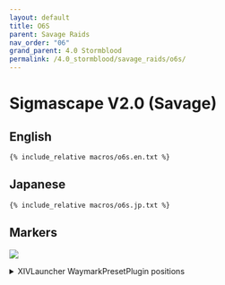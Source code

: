 ```yaml
---
layout: default
title: O6S
parent: Savage Raids
nav_order: "06"
grand_parent: 4.0 Stormblood
permalink: /4.0_stormblood/savage_raids/o6s/
---
```


# Sigmascape V2.0 (Savage)

## English
```
{% include_relative macros/o6s.en.txt %}
```

## Japanese
```
{% include_relative macros/o6s.jp.txt %}
```

## Markers

![](images/markers.jpg)
<details markdown=block>
<summary>XIVLauncher WaymarkPresetPlugin positions</summary>

```json
{"Name":"O6S","MapID":293,"A":{"X":-21.0,"Y":0.008,"Z":7.9,"ID":0,"Active":true},"B":{"X":-8.4,"Y":0.007,"Z":5.5,"ID":1,"Active":true},"C":{"X":-15.2,"Y":0.008,"Z":13.7,"ID":2,"Active":true},"D":{"X":21.0,"Y":0.008,"Z":-7.9,"ID":3,"Active":true},"One":{"X":0.0,"Y":0.0,"Z":0.0,"ID":4,"Active":false},"Two":{"X":0.0,"Y":0.0,"Z":0.0,"ID":5,"Active":false},"Three":{"X":0.0,"Y":0.0,"Z":0.0,"ID":6,"Active":false},"Four":{"X":0.0,"Y":0.0,"Z":0.0,"ID":7,"Active":false}}
```

</details>
